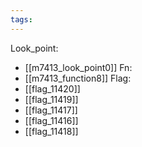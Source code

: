 ```yaml
---
tags:
---
```

Look_point:
- [[m7413_look_point0]]
Fn:
- [[m7413_function8]]
Flag:
- [[flag_11420]]
- [[flag_11419]]
- [[flag_11417]]
- [[flag_11416]]
- [[flag_11418]]
